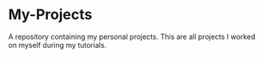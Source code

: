 # My-Projects
A repository containing my personal projects. This are all projects I worked on myself during my tutorials.
